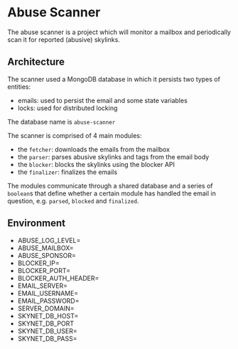 # Abuse Scanner

The abuse scanner is a project which will monitor a mailbox and periodically
scan it for reported (abusive) skylinks.

## Architecture

The scanner used a MongoDB database in which it persists two types of entities:
- emails: used to persist the email and some state variables
- locks: used for distributed locking

The database name is `abuse-scanner`
  
The scanner is comprised of 4 main modules:
- the `fetcher`: downloads the emails from the mailbox
- the `parser`: parses abusive skylinks and tags from the email body
- the `blocker`: blocks the skylinks using the blocker API
- the `finalizer`: finalizes the emails

The modules communicate through a shared database and a series of `boolean`s
that define whether a certain module has handled the email in question, e.g.
`parsed`, `blocked` and `finalized`.

## Environment

- ABUSE_LOG_LEVEL=
- ABUSE_MAILBOX=
- ABUSE_SPONSOR=
- BLOCKER_IP=
- BLOCKER_PORT=
- BLOCKER_AUTH_HEADER=
- EMAIL_SERVER=
- EMAIL_USERNAME=
- EMAIL_PASSWORD=
- SERVER_DOMAIN=
- SKYNET_DB_HOST=
- SKYNET_DB_PORT
- SKYNET_DB_USER=
- SKYNET_DB_PASS=
